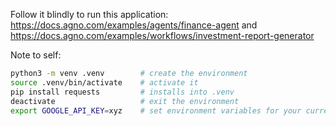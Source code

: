 Follow it blindly to run this application: https://docs.agno.com/examples/agents/finance-agent and https://docs.agno.com/examples/workflows/investment-report-generator

Note to self:
```bash
python3 -m venv .venv        # create the environment
source .venv/bin/activate    # activate it
pip install requests         # installs into .venv
deactivate                   # exit the environment
export GOOGLE_API_KEY=xyz    # set environment variables for your current shell session
